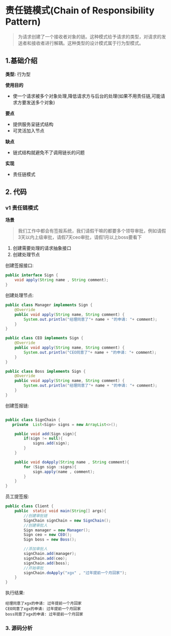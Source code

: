 # 责任链模式(Chain of Responsibility Pattern)
> 为请求创建了一个接收者对象的链。这种模式给予请求的类型，对请求的发送者和接收者进行解耦。这种类型的设计模式属于行为型模式。

## 1.基础介绍

**类型:** 行为型

**使用目的**
+ 使一个请求被多个对象处理,降低请求方与后台的处理(如果不用责任链,可能请求方要发送多个对象)

**要点**
+ 提供服务呈链式结构
+ 可灵活加入节点

**缺点**
+ 链式结构就避免不了调用链长的问题

**实现**
+ 责任链模式

## 2. 代码

### v1 责任链模式
**场景**
> 我们工作中都会有签报系统，我们请假干嘛的都要多个领导审批，例如请假3天以内上级审批，请假7天ceo审批，请假1月以上boss要看下
1. 创建需要处理的请求抽象接口
2. 创建处理节点

创建签报接口:
```java
public interface Sign {
    void apply(String name , String comment);
}
```
创建处理节点:
```java
public class Manager implements Sign {
    @Override
    public void apply(String name, String comment) {
        System.out.println("经理同意了"+ name + "的申请: "+ comment);
    }
}

public class CEO implements Sign {
    @Override
    public void apply(String name, String comment) {
        System.out.println("CEO同意了"+ name + "的申请: "+ comment);
    }
}

public class Boss implements Sign {
    @Override
    public void apply(String name, String comment) {
        System.out.println("经理同意了"+ name + "的申请: "+ comment);
    }
}
```

创建签报链:
```java

public class SignChain {
   private  List<Sign> signs = new ArrayList<>();

    public void add(Sign sign){
        if(sign != null){
            signs.add(sign);
        }
    }

    public void doApply(String name , String comment){
        for (Sign sign :signs){
            sign.apply(name , comment);
        }
    }
}
```
员工提签报:
```java
public class Client {
    public  static void main(String[] args){
        //创建审批链
        SignChain signChain = new SignChain();
        //创建审批人
        Sign manager = new Manager();
        Sign ceo = new CEO();
        Sign boss = new Boss();

        //添加审批人
        signChain.add(manager);
        signChain.add(ceo);
        signChain.add(boss);
        //开始审批
        signChain.doApply("xgx" , "过年提前一个月回家");
    }
}
```
执行结果:
```text
经理同意了xgx的申请: 过年提前一个月回家
CEO同意了xgx的申请: 过年提前一个月回家
boss同意了xgx的申请: 过年提前一个月回家
```

### 3. 源码分析










































